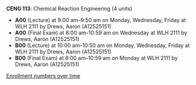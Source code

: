 **CENG 113**: Chemical Reaction Engineering (4 units)

- **A00** (Lecture) at 9:00 am–9:50 am on Monday, Wednesday, Friday at WLH 2111 by Drews, Aaron (A12525151)
- **A00** (Final Exam) at 8:00 am–10:59 am on Wednesday at WLH 2111 by Drews, Aaron (A12525151)
- **B00** (Lecture) at 10:00 am–10:50 am on Monday, Wednesday, Friday at WLH 2111 by Drews, Aaron (A12525151)
- **B00** (Final Exam) at 8:00 am–10:59 am on Monday at WLH 2111 by Drews, Aaron (A12525151)

[Enrollment numbers over time](./CENG113.tsv)
